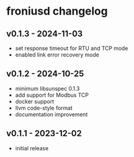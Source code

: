 # froniusd changelog

## v0.1.3 - 2024-11-03
* set response timeout for RTU and TCP mode
* enabled link error recovery mode

## v0.1.2 - 2024-10-25
* minimum libsunspec 0.1.3
* add support for Modbus TCP
* docker support
* llvm code-style format
* documentation improvement

## v0.1.1 - 2023-12-02
* initial release
